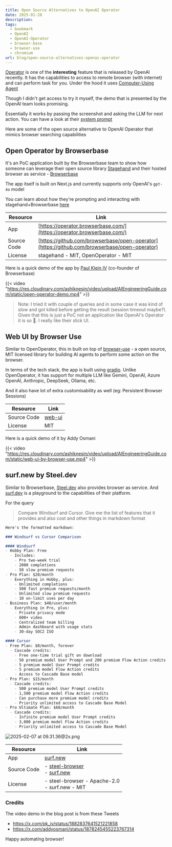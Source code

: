 ```yaml
---
title: Open Source Alternatives to OpenAI Operator
date: 2025-01-28
description: 
tags:
  - bookmark
  - OpenAI
  - OpenAI-Operator
  - browser-base
  - browser-use
  - chromium
url: blog/open-source-alternatives-openai-operator
---
```

[Operator](https://openai.com/index/introducing-operator/) is one of the **interesting** feature that is released by OpenAI recently. It has the capabilities to access to remote browser (with internet) and can perform task for you. Under the hood it uses  [Computer-Using Agent](https://openai.com/index/computer-using-agent/) 

Though I didn't get access to try it myself, the demo that is presented by the OpenAI team looks promising.

Essentially it works by passing the screenshot and asking the LLM for next action. You can have a look at their [system prompt](/blog/26-openai-operator-prompt)

Here are some of the open source alternative to OpenAI Operator that mimics browser searching capabilities

## Open Operator by Browserbase

It's  an PoC application built by the Browserbase team to show how someone can leverage their open source library [Stagehand](https://www.stagehand.dev/) and their hosted browser as service - [Browserbase](https://www.browserbase.com/)

The app itself is built on Next.js and currently supports only OpenAI's `gpt-4o` model

You can learn about how they're prompting and interacting with stagehand+Browserbase [here](https://github.com/browserbase/open-operator/blob/main/app/api/agent/route.ts)

| **Resource** | **Link** |
| --- | --- |
| App | [https://operator.browserbase.com/](https://operator.browserbase.com/) |
| Source Code | [https://github.com/browserbase/open-operator](https://github.com/browserbase/open-operator) |
| License | stagehand - MIT, OpenOperator - MIT |
Here is a quick demo of the app by [Paul Klein IV](https://x.com/pk_iv) (co-founder of Browserbase)


{{< video "https://res.cloudinary.com/ashiknesin/video/upload/AIEngineeringGuide.com/static/open-operator-demo.mp4"  >}}

> Note: I tried it with couple of queries and in some case it was kind of slow and got killed before getting the result (session timeout maybe?). Given that this is just a PoC not an application like OpenAI's Operator it is so 🙌. I really like their slick UI.

## Web UI by Browser Use

Similar to OpenOperator, this in built on top of [browser-use](https://github.com/browser-use/browser-use) - a open source, MIT licensed library for building AI agents to perform some action on the browser.

In terms of the tech stack, the app is built using [gradio](https://www.gradio.app/). Unlike OpenOperator, it has support for multiple LLM like Gemini, OpenAI, Azure OpenAI, Anthropic, DeepSeek, Ollama, etc.

And it also have lot of extra customisability as well (eg: Persistent Browser Sessions) 


| **Resource** | **Link** |
| --- | --- |
| Source Code | [web-ui](https://github.com/browser-use/web-ui) |
| License | MIT |

Here is a quick demo of it by Addy Osmani

{{< video "https://res.cloudinary.com/ashiknesin/video/upload/AIEngineeringGuide.com/static/web-ui-by-browser-use.mp4"  >}}

## surf.new by Steel.dev
Similar to Browserbase, [Steel.dev](https://steel.dev) also provides browser as service. 
And [surf.dev](https://surf.new) is a playground to the capabilities of their platform.

For the query
> Compare Windsurf and Cursor. Give me the list of features that it provides and also cost and other things in markdown format

```markdown
Here's the formatted markdown:

### Windsurf vs Cursor Comparison 

#### Windsurf
- Hobby Plan: Free
  - Includes:
    - Pro two-week trial
    - 2000 completions
    - 50 slow premium requests
- Pro Plan: $20/month
  - Everything in Hobby, plus:
    - Unlimited completions
    - 500 fast premium requests/month
    - Unlimited slow premium requests
    - 10 on-limit uses per day
- Business Plan: $40/user/month
  - Everything in Pro, plus:
    - Private privacy mode
    - 600+ video
    - Centralized team billing
    - Admin dashboard with usage stats
    - 30-day SOC2 ISO

#### Cursor
- Free Plan: $0/month, forever
  - Cascade credits:
    - Free one-time trial gift on download
    - 50 premium model User Prompt and 200 premium Flow Action credits
    - 5 premium model User Prompt credits
    - 5 premium model Flow Action credits
    - Access to Cascade Base model
- Pro Plan: $15/month
  - Cascade credits:
    - 500 premium model User Prompt credits
    - 1,500 premium model Flow Action credits
    - Can purchase more premium model credits
    - Priority unlimited access to Cascade Base Model
- Pro Ultimate Plan: $60/month
  - Cascade credits:
    - Infinite premium model User Prompt credits
    - 3,000 premium model Flow Action credits
    - Priority unlimited access to Cascade Base Model

```

![2025-02-07 at 09.31.36@2x.png](https://images.nesin.io/f_auto,q_auto/qblog/AIEngineerGuide/images/2025-01/2025-02-07-at-09.31.36-at-2x.png)

| **Resource** | **Link**                                                                                                             |
| ------------ | -------------------------------------------------------------------------------------------------------------------- |
| App          | [surf.new](https://surf.new)                                                                                         |
| Source Code  | - [steel-browser](https://github.com/steel-dev/steel-browser)<br>- [surf.new](https://github.com/steel-dev/surf.new) |
| License      | - steel-browser -  Apache-2.0<br>- surf.new - MIT                                                                    |

### Credits

The video demo in the blog post is from these Tweets

- https://x.com/pk_iv/status/1882837641521221858
- https://x.com/addyosmani/status/1878245455223767314

Happy automating browser!
